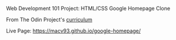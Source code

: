 Web Development 101
Project: HTML/CSS
Google Homepage Clone

From The Odin Project's [curriculum](http://www.theodinproject.com/courses/web-development-101/lessons/html-css)

Live Page: https://macv93.github.io/google-homepage/